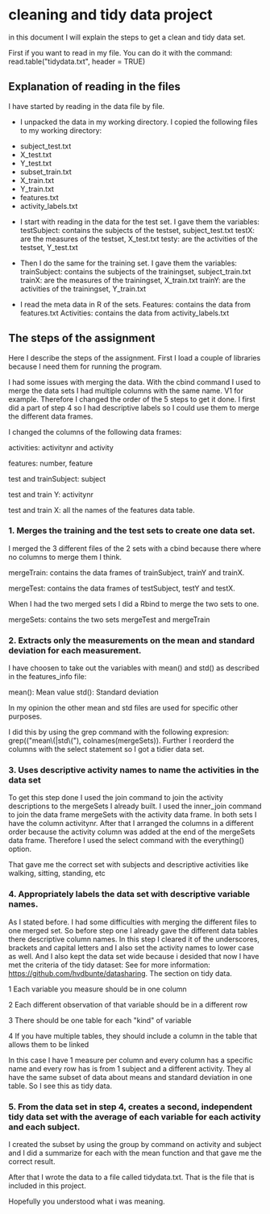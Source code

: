 # cleaning and tidy data project

in this document I will explain the steps to get a clean and tidy data set.

First if you want to read in my file. You can do it with the command: read.table("tidydata.txt", header = TRUE)

## Explanation of reading in the files

I have started by reading in the data file by file. 

* I unpacked the data in my working directory. I copied the following files to my working directory:
- subject_test.txt
- X_test.txt
- Y_test.txt
- subset_train.txt
- X_train.txt
- Y_train.txt
- features.txt
- activity_labels.txt

* I start with reading in the data for the test set. I gave them the variables:
testSubject: contains the subjects of the testset, subject_test.txt
testX: are the measures of the testset, X_test.txt
testy: are the activities of the testset, Y_test.txt

* Then I do the same for the training set. I gave them the variables:
trainSubject: contains the subjects of the trainingset, subject_train.txt
trainX: are the measures of the trainingset, X_train.txt
trainY: are the activities of the trainingset, Y_train.txt

* I read the meta data in R of the sets. 
Features: contains the data from features.txt
Activities: contains the data from activity_labels.txt

## The steps of the assignment

Here I describe the steps of the assignment. 
First I load a couple of libraries because I need them for running the program.

I had some issues with merging the data. With the cbind command I used to merge the data sets I had multiple columns with the same name. V1 for example. Therefore I changed the order of the 5 steps to get it done.
I first did a part of step 4 so I had descriptive labels so I could use them to merge the different data frames.

I changed the columns of the following data frames:

activities: activitynr and activity

features: number, feature

test and trainSubject: subject 

test and train Y: activitynr

test and train X: all the names of the features data table. 

### 1. Merges the training and the test sets to create one data set.
I merged the 3 different files of the 2 sets with a cbind because there where no columns to merge them I think.

mergeTrain: contains the data frames of trainSubject, trainY and trainX.

mergeTest: contains the data frames of testSubject, testY and testX.

When I had the two merged sets I did a Rbind to merge the two sets to one. 

mergeSets: contains the two sets mergeTest and mergeTrain

### 2. Extracts only the measurements on the mean and standard deviation for each measurement. 

I have choosen to take out the variables with mean() and std() as described in the features_info file:

mean(): Mean value
std(): Standard deviation

In my opinion the other mean and std files are used for specific other purposes. 

I did this by using the grep command with the following expresion: grep(("mean\\(|std\\("), colnames(mergeSets)).
Further I reorderd the columns with the select statement so I got a tidier data set. 

### 3. Uses descriptive activity names to name the activities in the data set

To get this step done I used the join command to join the activity descriptions to the mergeSets I already built. I used the inner_join command to join the data frame mergeSets with the activity data frame. In both sets I have the column activitynr. After that I arranged the columns in a different order because the activity column was added at the end of the mergeSets data frame. Therefore I used the select command with the everything() option.

That gave me the correct set with subjects and descriptive activities like walking, sitting, standing, etc

### 4. Appropriately labels the data set with descriptive variable names. 

As I stated before. I had some difficulties with merging the different files to one merged set. So before step one I already gave the different data tables there descriptive column names. In this step I cleared it of the underscores, brackets and capital letters and I also set the activity names to lower case as well.  And I also kept the data set wide because i desided that now I have met the criteria of the tidy dataset:
See for more information: https://github.com/hvdbunte/datasharing. The section on tidy data.

1 Each variable you measure should be in one column

2 Each different observation of that variable should be in a different row

3 There should be one table for each "kind" of variable

4 If you have multiple tables, they should include a column in the table that allows them to be linked

In this case I have 1 measure per column and every column has a specific name and every row has is from 1 subject and a different activity. They al have the same subset of data about means and standard deviation in one table. So I see this as tidy data. 

### 5. From the data set in step 4, creates a second, independent tidy data set with the average of each variable for each activity and each subject.

I created the subset by using the group by command on activity and subject and I did a summarize for each with the mean function and that gave me the correct result. 

After that I wrote the data to a file called tidydata.txt. That is the file that is included in this project. 

Hopefully you understood what i was meaning. 



